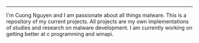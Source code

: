 ****************************
I'm Cuong Nguyen and I am passionate about all things malware. This is a repository of my current projects. All projects are my own implementations of studies and research on malware development. I am currently working on getting better at c programming and winapi.
